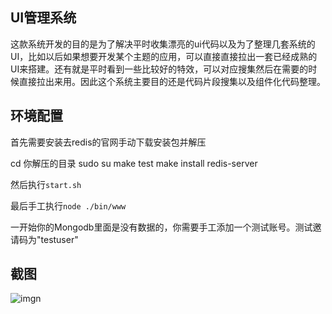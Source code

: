 ## UI管理系统

这款系统开发的目的是为了解决平时收集漂亮的ui代码以及为了整理几套系统的UI，比如以后如果想要开发某个主题的应用，可以直接直接拉出一套已经成熟的UI来搭建。还有就是平时看到一些比较好的特效，可以对应搜集然后在需要的时候直接拉出来用。因此这个系统主要目的还是代码片段搜集以及组件化代码整理。

## 环境配置

首先需要安装去redis的官网手动下载安装包并解压

cd 你解压的目录
sudo su
make test
make install
redis-server

然后执行`start.sh`

最后手工执行`node ./bin/www`

一开始你的Mongodb里面是没有数据的，你需要手工添加一个测试账号。测试邀请码为"testuser"

## 截图

![imgn](http://haoqiao.qiniudn.com/912.gif)

